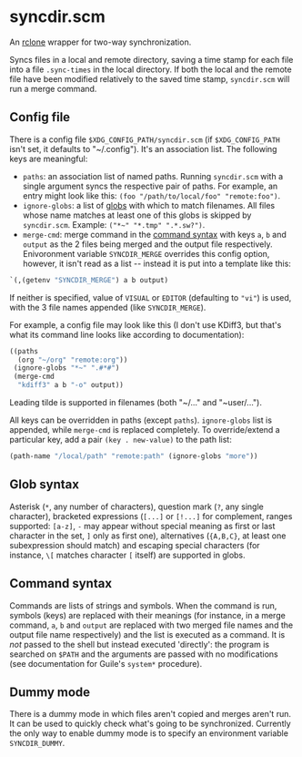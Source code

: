 # syncdir.scm

An [rclone][rclone] wrapper for two-way synchronization.

Syncs files in a local and remote directory, saving a time stamp for
each file into a file `.sync-times` in the local directory. If both
the local and the remote file have been modified relatively to the
saved time stamp, `syncdir.scm` will run a merge command.

## Config file

There is a config file `$XDG_CONFIG_PATH/syncdir.scm` (if
`$XDG_CONFIG_PATH` isn't set, it defaults to "~/.config"). It's an
association list. The following keys are meaningful:
- `paths`: an association list of named paths. Running `syncdir.scm`
  with a single argument syncs the respective pair of paths. For
  example, an entry might look like this: `(foo "/path/to/local/foo"
  "remote:foo")`.
- `ignore-globs`: a list of [globs](#glob-syntax) with which to match
  filenames. All files whose name matches at least one of this globs
  is skipped by `syncdir.scm`. Example: `("*~" "*.tmp" ".*.sw?")`.
- `merge-cmd`: merge command in the [command syntax](#command-syntax)
  with keys `a`, `b` and `output` as the 2 files being merged and the
  output file respectively. Enivoronment variable `SYNCDIR_MERGE`
  overrides this config option, however, it isn't read as a list --
  instead it is put into a template like this:
```scheme
`(,(getenv "SYNCDIR_MERGE") a b output)
```
  If neither is specified, value of `VISUAL` or `EDITOR` (defaulting
  to `"vi"`) is used, with the 3 file names appended (like
  `SYNCDIR_MERGE`).

For example, a config file may look like this (I don't use KDiff3, but
that's what its command line looks like according to documentation):
```scheme
((paths
  (org "~/org" "remote:org"))
 (ignore-globs "*~" ".#*#")
 (merge-cmd
  "kdiff3" a b "-o" output))
```

Leading tilde is supported in filenames (both "~/..." and
"~user/...").

All keys can be overridden in paths (except `paths`). `ignore-globs`
list is appended, while `merge-cmd` is replaced completely. To
override/extend a particular key, add a pair `(key . new-value)` to
the path list:
```scheme
(path-name "/local/path" "remote:path" (ignore-globs "more"))
```

## Glob syntax

Asterisk (`*`, any number of characters), question mark (`?`, any
single character), bracketed expressions (`[...]` or `[!...]` for
complement, ranges supported: `[a-z]`, `-` may appear without special
meaning as first or last character in the set, `]` only as first one),
alternatives (`{A,B,C}`, at least one subexpression should match) and
escaping special characters (for instance, `\[` matches character `[`
itself) are supported in globs.

## Command syntax

Commands are lists of strings and symbols. When the command is run,
symbols (keys) are replaced with their meanings (for instance, in a
merge command, `a`, `b` and `output` are replaced with two merged file
names and the output file name respectively) and the list is executed
as a command. It is *not* passed to the shell but instead executed
'directly': the program is searched on `$PATH` and the arguments are
passed with no modifications (see documentation for Guile's `system*`
procedure).

## Dummy mode

There is a dummy mode in which files aren't copied and merges aren't
run. It can be used to quickly check what's going to be synchronized.
Currently the only way to enable dummy mode is to specify an
environment variable `SYNCDIR_DUMMY`.

[rclone]: https://rclone.org/
